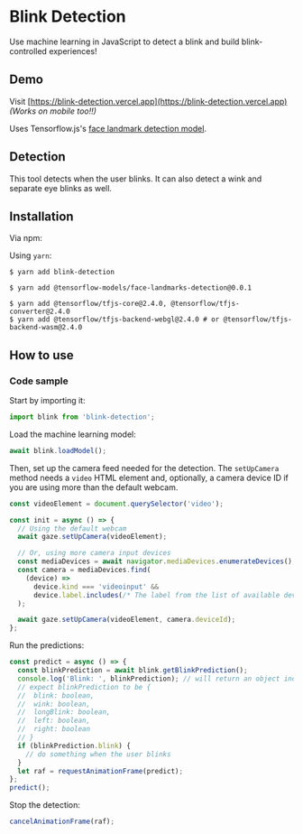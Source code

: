 # Blink Detection

Use machine learning in JavaScript to detect a blink and build blink-controlled experiences!

## Demo

Visit [https://blink-detection.vercel.app](https://blink-detection.vercel.app) _(Works on mobile too!!)_

<!-- ![](blink-demo.gif) -->

Uses Tensorflow.js's [face landmark detection model](https://www.npmjs.com/package/@tensorflow-models/face-landmarks-detection).

## Detection

This tool detects when the user blinks. It can also detect a wink and separate eye blinks as well.

## Installation

Via npm:

Using `yarn`:

    $ yarn add blink-detection

    $ yarn add @tensorflow-models/face-landmarks-detection@0.0.1

    $ yarn add @tensorflow/tfjs-core@2.4.0, @tensorflow/tfjs-converter@2.4.0
    $ yarn add @tensorflow/tfjs-backend-webgl@2.4.0 # or @tensorflow/tfjs-backend-wasm@2.4.0

## How to use

### Code sample

Start by importing it:

```js
import blink from 'blink-detection';
```

Load the machine learning model:

```js
await blink.loadModel();
```

Then, set up the camera feed needed for the detection. The `setUpCamera` method needs a `video` HTML element and, optionally, a camera device ID if you are using more than the default webcam.

```js
const videoElement = document.querySelector('video');

const init = async () => {
  // Using the default webcam
  await gaze.setUpCamera(videoElement);

  // Or, using more camera input devices
  const mediaDevices = await navigator.mediaDevices.enumerateDevices();
  const camera = mediaDevices.find(
    (device) =>
      device.kind === 'videoinput' &&
      device.label.includes(/* The label from the list of available devices*/)
  );

  await gaze.setUpCamera(videoElement, camera.deviceId);
};
```

Run the predictions:

```js
const predict = async () => {
  const blinkPrediction = await blink.getBlinkPrediction();
  console.log('Blink: ', blinkPrediction); // will return an object indicating the booleans for different states
  // expect blinkPrediction to be {
  //  blink: boolean,
  //  wink: boolean,
  //  longBlink: boolean,
  //  left: boolean,
  //  right: boolean
  // }
  if (blinkPrediction.blink) {
    // do something when the user blinks
  }
  let raf = requestAnimationFrame(predict);
};
predict();
```

Stop the detection:

```js
cancelAnimationFrame(raf);
```
